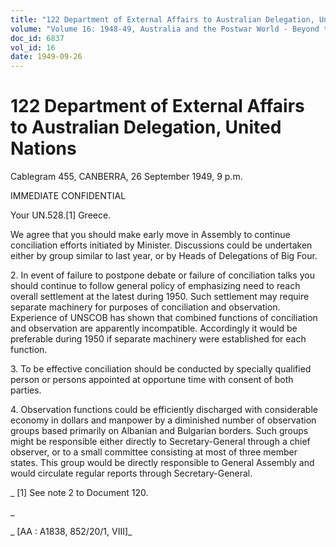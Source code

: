 ```yaml
---
title: "122 Department of External Affairs to Australian Delegation, United Nations"
volume: "Volume 16: 1948-49, Australia and the Postwar World - Beyond the Region"
doc_id: 6837
vol_id: 16
date: 1949-09-26
---
```


# 122 Department of External Affairs to Australian Delegation, United Nations

Cablegram 455, CANBERRA, 26 September 1949, 9 p.m.

IMMEDIATE CONFIDENTIAL

Your UN.528.[1] Greece.

We agree that you should make early move in Assembly to continue conciliation efforts initiated by Minister. Discussions could be undertaken either by group similar to last year, or by Heads of Delegations of Big Four.

2\. In event of failure to postpone debate or failure of conciliation talks you should continue to follow general policy of emphasizing need to reach overall settlement at the latest during 1950. Such settlement may require separate machinery for purposes of conciliation and observation. Experience of UNSCOB has shown that combined functions of conciliation and observation are apparently incompatible. Accordingly it would be preferable during 1950 if separate machinery were established for each function.

3\. To be effective conciliation should be conducted by specially qualified person or persons appointed at opportune time with consent of both parties.

4\. Observation functions could be efficiently discharged with considerable economy in dollars and manpower by a diminished number of observation groups based primarily on Albanian and Bulgarian borders. Such groups might be responsible either directly to Secretary-General through a chief observer, or to a small committee consisting at most of three member states. This group would be directly responsible to General Assembly and would circulate regular reports through Secretary-General.

_ [1] See note 2 to Document 120.

_

_ [AA : A1838, 852/20/1, VIII]_
